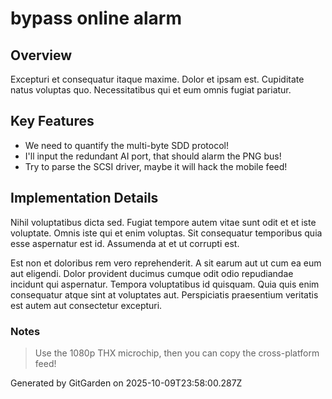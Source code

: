 # bypass online alarm

## Overview
Excepturi et consequatur itaque maxime. Dolor et ipsam est. Cupiditate natus voluptas quo. Necessitatibus qui et eum omnis fugiat pariatur.

## Key Features
- We need to quantify the multi-byte SDD protocol!
- I'll input the redundant AI port, that should alarm the PNG bus!
- Try to parse the SCSI driver, maybe it will hack the mobile feed!

## Implementation Details
Nihil voluptatibus dicta sed. Fugiat tempore autem vitae sunt odit et et iste voluptate. Omnis iste qui et enim voluptas. Sit consequatur temporibus quia esse aspernatur est id. Assumenda at et ut corrupti est.
 Est non et doloribus rem vero reprehenderit. A sit earum aut ut cum ea eum aut eligendi. Dolor provident ducimus cumque odit odio repudiandae incidunt qui aspernatur. Tempora voluptatibus id quisquam. Quia quis enim consequatur atque sint at voluptates aut. Perspiciatis praesentium veritatis est autem aut consectetur excepturi.

### Notes
> Use the 1080p THX microchip, then you can copy the cross-platform feed!

Generated by GitGarden on 2025-10-09T23:58:00.287Z